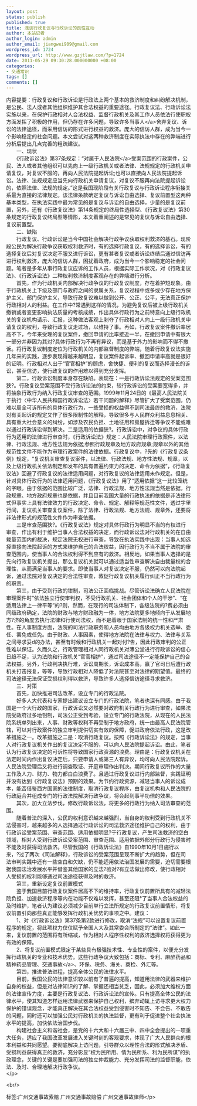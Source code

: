 ```yaml
---
layout: post
status: publish
published: true
title: 浅谈行政复议与行政诉讼的良性互动
author: 本站记者
author_login: admin
author_email: jiangwei909@gmail.com
wordpress_id: 1724
wordpress_url: http://www.gzjtlaw.com/?p=1724
date: 2011-05-29 09:30:28.000000000 +08:00
categories:
- 交通常识
tags: []
comments: []
---
```

<p>内容提要：行政复议和行政诉讼是行政法上两个基本的救济制度和纠纷解决机制，是公民、法人或者其他组织维护其合法权益的重要途径。行政复议法、行政诉讼法实施以来，在保护行政相对人合法权益、监督行政机关及其工作人员依法行使职权方面发挥了积极的作用，但仍存在许多问题，导致许多<a>当事人<&#47;a>舍弃复议、诉讼的法律途径，而采用信访的形式进行权益的救济。庞大的信访人群，成为当今一个影响稳定的社会问题。本文尝试对这两种救济制度在实际执法中存在的弊端进行分析后提出几点完善的粗疏建议。<br>　　一、现状<br>　　《行政诉讼法》第37条规定：&ldquo;对属于<a>人民法院<&#47;a>受案范围的行政案件，公民、法人或者其他组织可以先向上一级行政机关或者法律、法规规定的行政机关申请复议，对复议不服的，再向人民法院提起诉讼;也可以直接向人民法院提起诉讼。法律、法规规定应当先向行政机关申请复议，对复议不服再向法院提起诉讼的，依照法律、法规的规定。&rdquo;这是我国现阶段有关行政复议与行政诉讼程序衔接关系最为直接的法律规定。该法律条款确定复议与诉讼自由选择、复议前置型这两种基本类型，在执法实践中最为常见的是复议与诉讼的自由选择，少量的是复议前置，另外，还有《行政复议法》第14条规定的终局性选择型、《行政复议法》第30条规定的行政复议终局型等情形，本文着重阐述的是常见的复议与诉讼自由选择、复议前置型。<br>　　二、缺陷<br>　　行政复议、行政诉讼是当今中国社会解决行政争议获取权利救济的基石。现阶段公民为解决行政争议获取权利救济时，有的选择行政复议，有的选择诉讼，有的选择复议后对复议决定不服又进行诉讼，更有甚者复议或者诉讼终结后通过信访再进行权利救济，庞大的信访人群，困扰着政府，成为当今一个影响稳定的社会问题。笔者是多年从事行政复议应诉的工作人员，根据实际工作状况，对《行政复议法》、《行政诉讼法》二种权利救济制度客观存在的弊端进行分析。<br>　　首先，作为行政机关内部解决行政争议的行政复议制度，存在着护短现象。由于行政机关上下级及部门与政府之间的隶属关系，复议过程中或多或少存在地方保护主义、部门保护主义，导致行政复议难以做到公开、公正、公平，无法真正保护行政相对人的利益。在工作中?常遇到这样的情况，为避免复议后被上级行政机关撤销或者变更影响执法质量的考核成绩，作出具体行政行为之前特意向上级行政机关的复议机构请示、汇报，这种做法客观上剥夺了行政相对人向上一级行政机关申请复议的权利，导致行政复议走过场，以维持了事。再如，行政复议案件撤诉率居高不下，今年来受理的复议案件，撤回申请的比率接近一半，在撤回申请中有很大一部分并非因为其对?具体行政行为不再有异议，而是基于外力的影响而不得不撤诉。将行政复议制度定位为行政机关的内部监督制度的弊端，随着行政复议法实施几年来的实践，逐步表现得越来越明显，复议案件起诉率、撤回申请率高就是很好的证明。行政相对人出于&ldquo;官官相护&rdquo;的顾虑，舍快捷、便利的复议而选择漫长的诉讼，甚至信访，使行政复议的作用难以得到充分发挥。<br>　　第二，行政诉讼制度本身存在缺陷。表现在：一是行政诉讼法规定的受案范围狭?。行政复议受案范围不受行政诉讼法的约束，较行政诉讼的受案要宽得多，并将抽象行政行为纳入行政复议审查的范围。1999年11月24日的《最高人民法院关于执行〈中华人民共和国行政诉讼法〉若干问题的解释》尽管扩大了受案范围，仍难以周全可诉所有的具体行政行为，一些受损的权益得不到司法最终的救济，法院对有关起诉的规定又作了很多限制性的解释，导致很多与人民群众利益息息相关、具有重大社会意义的纠纷，如涉及农民负担、土地征用和房屋拆迁等争议不能或难以通过行政诉讼得到解决。二是适用的依据狭?。行政诉讼中，对争议的具体行政行为适用的法律进行审查时，《行政诉讼法》规定：人民法院审理行政案件，以法律、行政法规、地方性法规为依据;参照行政规章及地方政府规章;规章以外的其他规范性文件不能作为审理行政案件的法律依据。行政复议中，?先的《行政复议条例》规定，&ldquo;复议机关审查复议案件，以法律、行政法规、地方性法规、规章，以及上级行政机关依法制定和发布的具有普遍约束力的决定、命令为依据&rdquo;，《行政复议法》回避了行政复议的法律适用问题，对行政复议的法律适用未作规定。但是，针对具体行政行为的法律适用问题，《行政复议法》用了&ldquo;适用依据&rdquo;这一比较笼统的字眼。由于依据的范围比较广泛，法律、行政法规、地方性法规当然是依据，行政规章、地方政府规章也是依据，并且目前我国大量的行政执法的依据是非法律形式但事实上具有法律效力的行政决定、命令、规定、解释等规范性文件，透过字里行间，复议机关审查复议案件，除了法律、行政法规、地方法规、规章外，还要将非法律形式的规范性文件作为审查依据。<br>　　三是审查范围狭?。《行政复议法》规定对具体行政行为明显不当的有权进行审查，作出有利于维护当事人合法权益的决定，而行政诉讼法对行政机关的在自由栽量范围内的裁决，规定法院无权进行审查，导致在执法实践中出现：当事人如选择直接向法院起诉的方式来维护自己的合法权益，因行政行为不当不属于法院的审查范围内，使当事人的合法权利得不到应有的救济。相反地，如果当事人选择的是先向行政复议机关提出，那么复议机关就可以通过适当性审查解决自由裁量权的合理性，从而满足当事人的要求。即使当事人对复议决定不服，仍然可以向法院起诉，通过法院对复议决定的合法性审查，敦促行政复议机关履行纠正不当行政行为的职责。<br>　　第三，由于受到行政的钳制，司法公正面临挑战。尽管诉讼法确立人民法院在审理案件时&ldquo;依法独立行使审判权，不受行政机关、社会团体和个人的干涉&rdquo;、&ldquo;在适用法律上一律平等&rdquo;的?则，然而，在现行的司法体制下，各级法院的?费必须由同级政府确定，法院的财政与地方财政融为一体，地方法院更多地倾向于从发展地方?济的角度去执行法律和行使司法权，而不是着眼于国家法制的统一性和严肃性。在人事制度方面，法院的司法行政职务和人员均由地方各级权力机关选举、委任、罢免或任免。由于财政、人事因素，使得地方法院在法律与权力、法律与关系之间寻求妥d的办法，甚至有时候和行政机关一起对付?告，因此行政审判的公正性难以保证。久而久之，行政管理相对人同行政机关对薄公堂进行行政诉讼的信心日趋不足，认为法院和行政机关&ldquo;官官相护&rdquo;，通过司法途径不一定能保护自己的合法权益。另外，行政判决执行难，诉讼周期长，诉讼成本高，赢了官司日后遭行政机关打击报复，等等，导致行政相对人降低了对法院甚至对法律的期望值。最终的司法途径无法保证受损权利得以救济，导致许多人选择信访途径寻求救济。<br>　　三、对策<br>　　首先，加快推进司法改革，设立专门的行政法院。<br>　　好多人大代表和专家提出建议设立专门的行政法院，笔者也深有同感。由于我国是一个大行政的国家，行政诉讼又必然要对政府机关行政行为进行审查，如果法院受政府过多地钳制，司法公正受到考验，设立专门的行政法院，从现在的人民法院系统单列出来，人事、财政等权利不再受制于地方政府，统一由最高人民法院管辖，可以对行政案件的独立审判提供切实有效的保障，促进政府依法行政，这是改革措施之一。改革措施之二是：取消行政复议。按照《行政诉讼法》的规定，当事人对行政复议机关作出的复议决定不服的，可以向人民法院提起诉讼。由此，笔者认为行政复议决定的可诉性将导致国家行政资源的浪费。理由是：行政复议机关在法定时间内作出复议决定后，只要申请人或第三人有异议，均可向人民法院起诉。人民法院受理后又将进行调查取证、开庭审理作出判决。期间行政复议所作的大量工作及人力、财力、物力都白白浪费了。且通过行政复议进行内部监督，实践证明并没有达到《行政复议法》预期的效果。为节约行政资源，减轻当事人的诉讼成本，能否借鉴西方国家的法律制度，取消行政复议程序，由复议机构和人民法院的行政庭合并组成专门的行政法院解决行政争议，将会起到事半功倍的效果。<br>　　其次，加大立法步伐，修改行政诉讼法，将更多的行政行为纳入司法审查的范围。<br>　　随着普法的深入，公民的权利意识越来越强烈，当自身的权利受到行政机关不法侵害时，越来越多的人选择通过行政诉讼的司法救济途径维护自己的权利，由于行政诉讼受案范围、审查范围、适用依据明显?于行政复议，产生司法救济的空白领域，相对人受到行政诉讼受案范围、审查范围、适用依据外部分行政行为侵害时不能及时获得司法救济。尽管我国的《行政诉讼法》自1990年10月1日施行以来，?过了两次《司法解释》，行政诉讼的受案范围呈现不断扩大的趋势，但在司法审判实践中还有一些空白和欠缺，仍不能适用依法治国发展的需要，迫切需要根据我国法治发展水平并借鉴其他国家的立法?验对?有立法做出修改，使行政相对人受损的权利能够通过司法途径获得及时的救济。<br>　　第三，重新设定复议前置模式<br>　　鉴于我国目前行政复议案件居高不下的维持率，行政复议前置所具有的减轻法院负担、加速救济程序等内在功能不仅难以发挥，甚至还阻&deg;了当事人合法权益的及时维护，笔者认为建议必须减少目前单行立法所规定的行政复议前置情形，将复议前置引向那些真正能够发挥行政机关优势的事项之中。建议：<br>　　1、对《行政诉讼法》第37条第2款进行修改，取消&ldquo;法规&rdquo;可以设置复议前置程序的规定，将此项权力仅仅赋予全国人大及其常委会所制定的&ldquo;法律&rdquo;。如此一来，复议前置的范围将有所缩减，作为相对人程序性权利的救济选择权将获得更为有效的保障。<br>　　2、将复议前置模式限定于某些具有极强技术性、专业性的案件，以便充分发挥行政机关的专业和技术优势。这些行政争议大致包括：商标、专利、麻醉药品和精神药品管理、<a>交通事故<&#47;a>、环保、税务、海关、商检、外汇等。<br>　　第四，推进普法进程，提高全体公民的法律水平。<br>　　目前，我国公民的法律意识较以前有了普遍的提高，知道用法律的武器来维护自身的权益，但是对法律知识的了解、掌握还相当贫乏，因此，必须加大维权方面的法律宣传力度，主要是行政复议法、行政诉讼法的宣传。只有提高全体公民的法律水平，使其知道怎样运用法律武器来保护自己权利，摈弃动辄上访寻求更大权力保护的错误观念，才能真正解决在其合法权益受到侵害时不知告、不会告、不敢告的问题，同时还可以加强公民对行政机关的执法监督，更有利于促进整个社会执法水平的提高，加快依法治国步伐。<br>　　构建社会主义和谐社会，是党的十六大和十六届三中、四中全会提出的一项重大任务，适应了我国改革发展进入关键时刻的客观要求，体现了广大人民群众的根本利益和共同愿望。要彻底解决上访问题，引导群众以理性合法的形式解决矛盾、受损利益获得真正的救济，充分彰显&ldquo;权为民所用、情为民所系、利为民所谋&rdquo;的执政理念，关键的关键是要加强司法的独立仲裁能力、充分发挥司法的监督职能，依法、及时、合理地解决行政争议。<br><&#47;p><br&#47;><p>标签:广州交通事故索赔 广州交通事故赔偿 广州交通事故律师<&#47;p>
